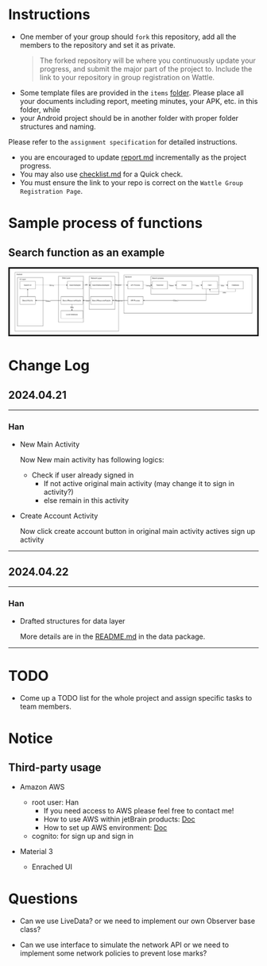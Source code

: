 # Instructions
- One member of your group should `fork` this repository, add all the members to the repository and set it as private.
  > The forked repository will be where you continuously update your progress, and
  submit the major part of the project to.
  Include the link to your repository in group registration on Wattle.
- Some template files are provided in the `items` [folder](./items). Please place all your documents including report, meeting minutes, your APK, etc. in this folder, while
- your Android project should be in another folder with proper folder structures and naming.

Please refer to the `assignment specification` for detailed instructions.
- you are encouraged to update [report.md](./items/report.md) incrementally as the project progress. 
- You may also use [checklist.md](./items/checklist.md) for a Quick check.
- You must ensure the link to your repo is correct on the `Wattle Group Registration Page`.

# Sample process of functions

## Search function as an example

![Search](./items/media/_examples/Search.png)

# Change Log

## 2024.04.21

---

### Han

- New Main Activity

  Now New main activity has following logics:
  - Check if user already signed in
    - If not active original main activity (may change it to sign in activity?)
    - else remain in this activity

- Create Account Activity

  Now click create account button in original main activity actives sign up activity

---

## 2024.04.22

---

### Han

- Drafted structures for data layer

  More details are in the [README.md](./gp/app/src/main/java/com/example/gp/data/README.md) in the data package.

---

# TODO

- Come up a TODO list for the whole project and assign specific tasks to team members.

# Notice
## Third-party usage
- Amazon AWS
  - root user: Han
    - If you need access to AWS please feel free to contact me!
    - How to use AWS within jetBrain products: [Doc](https://docs.aws.amazon.com/toolkit-for-jetbrains/latest/userguide/welcome.html)
    - How to set up AWS environment: [Doc](https://aws.amazon.com/getting-started/guides/setup-environment/?ref=gsrchandson)
  - cognito: for sign up and sign in

- Material 3
  - Enrached UI

# Questions

- Can we use LiveData? or we need to implement our own Observer base class?

- Can we use interface to simulate the network API or we need to implement some network policies to prevent lose marks?